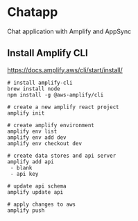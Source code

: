 # Chatapp
Chat application with Amplify and AppSync


## Install Amplify CLI
https://docs.amplify.aws/cli/start/install/

```
# install amplify-cli
brew install node
npm install -g @aws-amplify/cli

# create a new amplify react project
amplify init

# create amplify environment
amplify env list
amplify env add dev
amplify env checkout dev

# create data stores and api server
amplify add api
 - blank
 - api key

# update api schema
amplify update api

# apply changes to aws
amplify push
```
